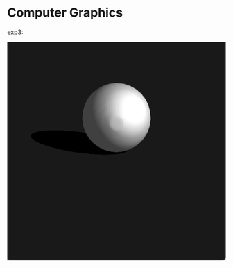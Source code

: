# Computer Graphics

exp3:

![exp3](https://github.com/Tao-2002/course_work/blob/main/Img/exp3.png)
